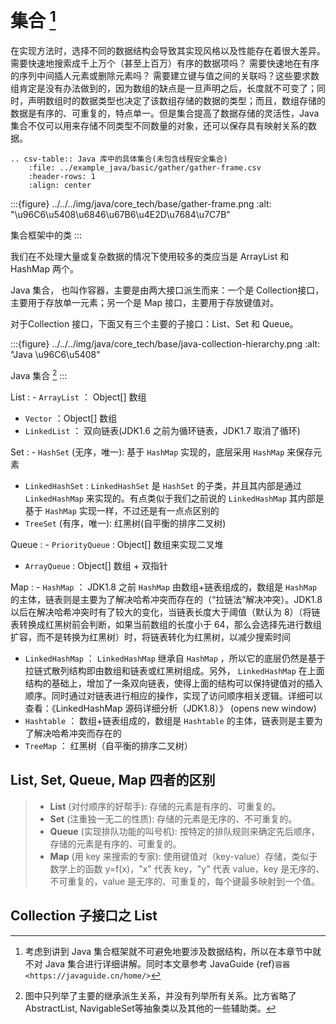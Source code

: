 # 集合 [^id4]

在实现方法时，选择不同的数据结构会导致其实现风格以及性能存在着很大差异。需要快速地搜索成千上万个（甚至上百万）有序的数据项吗？ 需要快速地在有序的序列中间插人元素或删除元素吗？ 需要建立键与值之间的关联吗？这些要求数组肯定是没有办法做到的，因为数组的缺点是一旦声明之后，长度就不可变了；同时，声明数组时的数据类型也决定了该数组存储的数据的类型；而且，数组存储的数据是有序的、可重复的，特点单一。但是集合提高了数据存储的灵活性，Java 集合不仅可以用来存储不同类型不同数量的对象，还可以保存具有映射关系的数据。

```{eval-rst}
.. csv-table:: Java 库中的具体集合(未包含线程安全集合)
    :file: ../example_java/basic/gather/gather-frame.csv
    :header-rows: 1
    :align: center
```

:::{figure} ../../../img/java/core_tech/base/gather-frame.png
:alt: "\u96C6\u5408\u6846\u67B6\u4E2D\u7684\u7C7B"

集合框架中的类
:::

我们在不处理大量或复杂数据的情况下使用较多的类应当是 ArrayList 和 HashMap 两个。

Java 集合， 也叫作容器，主要是由两大接口派生而来：一个是 Collection接口，主要用于存放单一元素；另一个是 Map 接口，主要用于存放键值对。

对于Collection 接口，下面又有三个主要的子接口：List、Set 和 Queue。

:::{figure} ../../../img/java/core_tech/base/java-collection-hierarchy.png
:alt: "Java \u96C6\u5408"

Java 集合 [^id5]
:::

List
: - `ArrayList` ： Object\[\] 数组
  - `Vector` ：Object\[\] 数组
  - `LinkedList` ： 双向链表(JDK1.6 之前为循环链表，JDK1.7 取消了循环)

Set
: - `HashSet` (无序，唯一): 基于 `HashMap` 实现的，底层采用 `HashMap` 来保存元素
  - `LinkedHashSet` : `LinkedHashSet` 是 `HashSet` 的子类，并且其内部是通过 `LinkedHashMap` 来实现的。有点类似于我们之前说的 `LinkedHashMap` 其内部是基于 `HashMap` 实现一样，不过还是有一点点区别的
  - `TreeSet` (有序，唯一): 红黑树(自平衡的排序二叉树)

Queue
: - `PriorityQueue` : Object\[\] 数组来实现二叉堆
  - `ArrayQueue` : Object\[\] 数组 + 双指针

Map
: - `HashMap` ： JDK1.8 之前 `HashMap` 由数组+链表组成的，数组是 `HashMap` 的主体，链表则是主要为了解决哈希冲突而存在的（“拉链法”解决冲突）。JDK1.8 以后在解决哈希冲突时有了较大的变化，当链表长度大于阈值（默认为 8）（将链表转换成红黑树前会判断，如果当前数组的长度小于 64，那么会选择先进行数组扩容，而不是转换为红黑树）时，将链表转化为红黑树，以减少搜索时间
  - `LinkedHashMap` ： `LinkedHashMap` 继承自 `HashMap` ，所以它的底层仍然是基于拉链式散列结构即由数组和链表或红黑树组成。另外， `LinkedHashMap` 在上面结构的基础上，增加了一条双向链表，使得上面的结构可以保持键值对的插入顺序。同时通过对链表进行相应的操作，实现了访问顺序相关逻辑。详细可以查看：《LinkedHashMap 源码详细分析（JDK1.8）》  (opens new window)
  - `Hashtable` ： 数组+链表组成的，数组是 `Hashtable` 的主体，链表则是主要为了解决哈希冲突而存在的
  - `TreeMap` ： 红黑树（自平衡的排序二叉树）



## List, Set, Queue, Map 四者的区别

> - **List** (对付顺序的好帮手): 存储的元素是有序的、可重复的。
> - **Set** (注重独一无二的性质): 存储的元素是无序的、不可重复的。
> - **Queue** (实现排队功能的叫号机): 按特定的排队规则来确定先后顺序，存储的元素是有序的、可重复的。
> - **Map** (用 key 来搜索的专家): 使用键值对（key-value）存储，类似于数学上的函数 y=f(x)，"x" 代表 key，"y" 代表 value，key 是无序的、不可重复的，value 是无序的、可重复的，每个键最多映射到一个值。



## Collection 子接口之 List


 
[^id4]: 考虑到讲到 Java 集合框架就不可避免地要涉及数据结构，所以在本章节中就不对 Java 集合进行详细讲解。同时本文章参考 JavaGuide {ref}`容器 <https://javaguide.cn/home/>`

[^id5]: 图中只列举了主要的继承派生关系，并没有列举所有关系。比方省略了AbstractList, NavigableSet等抽象类以及其他的一些辅助类。
